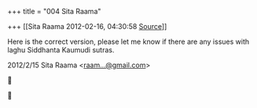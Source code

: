 +++
title = "004 Sita Raama"

+++
[[Sita Raama	2012-02-16, 04:30:58 [Source](https://groups.google.com/g/samskrita/c/DHrxbpDuf9s)]]



Here is the correct version, please let me know if there are any issues with laghu Siddhanta Kaumudi sutras.  
  

2012/2/15 Sita Raama \<[raam...@gmail.com]()\>





